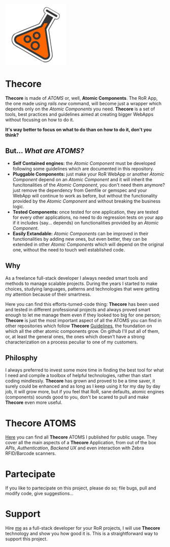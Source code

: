 ![**Thecore** Logo](https://github.com/gabrieletassoni/thecore_ui_layout_taris_website/raw/master/app/assets/images/logo.png)

# Thecore

**Thecore** is made of _ATOMS_ or, well, **Atomic Components**. 
The RoR App, the one made using _rails new_ command, will become just a wrapper which depends only on the _Atomic Components_ you need.
**Thecore** is a set of tools, best practices and guidelines aimed at creating bigger WebApps without focusing on how to do it.

**It's way better to focus on what to do than on how to do it, don't you think?**

## But... _What are ATOMS?_

 * **Self Contained engines:** the _Atomic Component_ must be developed following some guidelines which are documented in this repository.
 * **Pluggable Components:** just make your RoR WebApp or another _Atomic Component_ depend on an _Atomic Component_ and it will inherit the funcitonalities of the _Atomic Component_, you don't need them anymore? just remove the dependency from Gemfile or gemspec and your WebApp will continue to work as before, but without the functionality provided by the _Atomic Component_ and without breaking the business logic.
 * **Tested Components:** once tested for one application, they are tested for every other applications, no need to do regression tests on your app if it includes (say... depends) on functionalities provided by an _Atomic Component_.
 * **Easily Extandable:** _Atomic Components_ can be improved in their functionalities by adding new ones, but even better, they can be extended in other _Atomic Components_ which will depend on the original one, without the need to touch well established code.

## Why

As a freelance full-stack developer I always needed smart tools and methods to manage scalable projects. During the years I started to make choices, studying languages, patterns and technologies that were getting my attention because of their smartness.

Here you can find this efforts-turned-code thing: **Thecore** has been used and tested in different professional projects and always proved smart enough to let me manage them even if they looked too big for one person; **Thecore** is just the most important aspect of all the ATOMS you can find in other repositories which follow **Thecore** [Guidelines](docs/SUMMARY.md), the foundation on which all the other atomic components grow. On github I'll put all of them, or, at least the general ones, the ones which doesn't have a strong characterization on a process peculiar to one of my customers.

## Philosphy

I always preferred to invest some more time in finding the best tool for what I need and compile a toolbox of helpful technologies, rather than start coding mindlessly. **Thecore** has grown and proved to be a time saver, it surely could be enhanced and as long as I keep using it for my day by day job, it will grow more, but if you feel that RoR, sane defaults, atomic engines (components) sounds good to you, don't be scared to pull and make **Thecore** even more useful.

# Thecore ATOMS

[Here](https://github.com/gabrieletassoni?tab=repositories&q=thecore&type=public&language=ruby&sort=name) you can find all **Thecore** ATOMS I published for public usage. They cover all the main aspects of a **Thecore** Application, from out of the box _APIs_, _Authentication_, _Backend UX_ and even interaction with Zebra RFID/Barcode scanners.

# Partecipate

If you like to partecipate on this project, please do so; file bugs, pull and modify code, give suggestions...

# Support

Hire [me](mailto:gabriele.tassoni@gmail.com) as a full-stack developer for your RoR projects, I will use **Thecore** technology and show you how good it is. This is a straightforward way to support this project.
